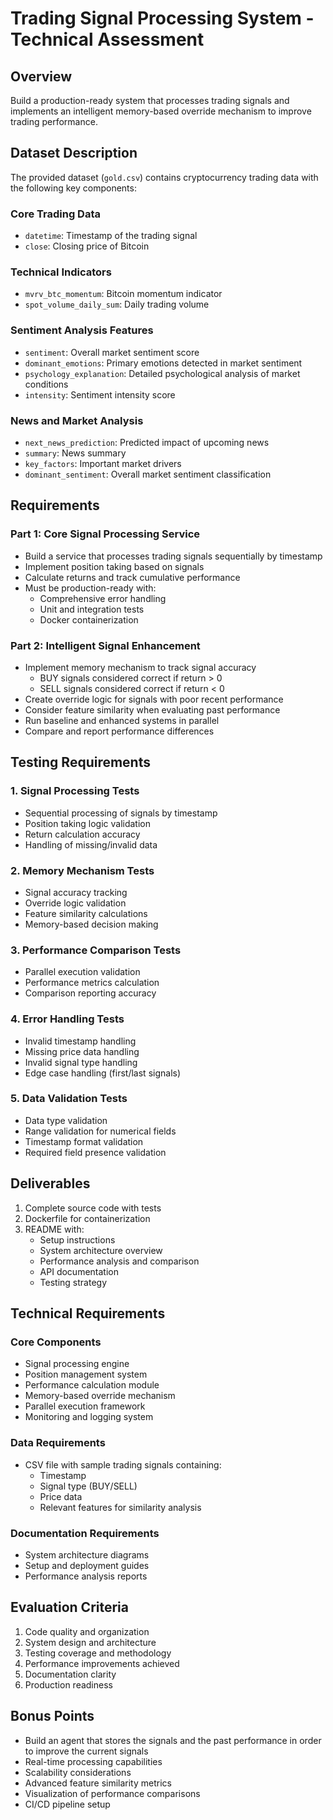 # Trading Signal Processing System - Technical Assessment

## Overview
Build a production-ready system that processes trading signals and implements an intelligent memory-based override mechanism to improve trading performance.

## Dataset Description
The provided dataset (`gold.csv`) contains cryptocurrency trading data with the following key components:

### Core Trading Data
- `datetime`: Timestamp of the trading signal
- `close`: Closing price of Bitcoin

### Technical Indicators
- `mvrv_btc_momentum`: Bitcoin momentum indicator
- `spot_volume_daily_sum`: Daily trading volume

### Sentiment Analysis Features
- `sentiment`: Overall market sentiment score
- `dominant_emotions`: Primary emotions detected in market sentiment
- `psychology_explanation`: Detailed psychological analysis of market conditions
- `intensity`: Sentiment intensity score

### News and Market Analysis
- `next_news_prediction`: Predicted impact of upcoming news
- `summary`: News summary
- `key_factors`: Important market drivers
- `dominant_sentiment`: Overall market sentiment classification

## Requirements

### Part 1: Core Signal Processing Service
- Build a service that processes trading signals sequentially by timestamp
- Implement position taking based on signals
- Calculate returns and track cumulative performance
- Must be production-ready with:
  - Comprehensive error handling
  - Unit and integration tests
  - Docker containerization

### Part 2: Intelligent Signal Enhancement
- Implement memory mechanism to track signal accuracy
  - BUY signals considered correct if return > 0
  - SELL signals considered correct if return < 0
- Create override logic for signals with poor recent performance
- Consider feature similarity when evaluating past performance
- Run baseline and enhanced systems in parallel
- Compare and report performance differences

## Testing Requirements

### 1. Signal Processing Tests
- Sequential processing of signals by timestamp
- Position taking logic validation
- Return calculation accuracy
- Handling of missing/invalid data

### 2. Memory Mechanism Tests
- Signal accuracy tracking
- Override logic validation
- Feature similarity calculations
- Memory-based decision making

### 3. Performance Comparison Tests
- Parallel execution validation
- Performance metrics calculation
- Comparison reporting accuracy

### 4. Error Handling Tests
- Invalid timestamp handling
- Missing price data handling
- Invalid signal type handling
- Edge case handling (first/last signals)

### 5. Data Validation Tests
- Data type validation
- Range validation for numerical fields
- Timestamp format validation
- Required field presence validation

## Deliverables
1. Complete source code with tests
2. Dockerfile for containerization
3. README with:
   - Setup instructions
   - System architecture overview
   - Performance analysis and comparison
   - API documentation
   - Testing strategy

## Technical Requirements

### Core Components
- Signal processing engine
- Position management system
- Performance calculation module
- Memory-based override mechanism
- Parallel execution framework
- Monitoring and logging system

### Data Requirements
- CSV file with sample trading signals containing:
  - Timestamp
  - Signal type (BUY/SELL)
  - Price data
  - Relevant features for similarity analysis

### Documentation Requirements
- System architecture diagrams
- Setup and deployment guides
- Performance analysis reports

## Evaluation Criteria
1. Code quality and organization
2. System design and architecture
3. Testing coverage and methodology
4. Performance improvements achieved
5. Documentation clarity
6. Production readiness

## Bonus Points
- Build an agent that stores the signals and the past performance in order to improve the current signals
- Real-time processing capabilities
- Scalability considerations
- Advanced feature similarity metrics
- Visualization of performance comparisons
- CI/CD pipeline setup
